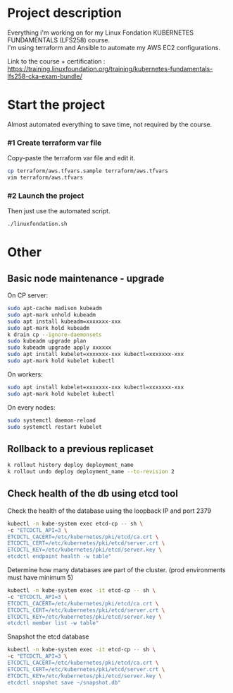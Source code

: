 # Project description

Everything i'm working on for my Linux Fondation KUBERNETES FUNDAMENTALS (LFS258) course.  
I'm using terraform and Ansible to automate my AWS EC2 configurations.

Link to the course + certification :  
https://training.linuxfoundation.org/training/kubernetes-fundamentals-lfs258-cka-exam-bundle/

# Start the project

Almost automated everything to save time, not required by the course.

### #1 Create terraform var file

Copy-paste the terraform var file and edit it.

```bash
cp terraform/aws.tfvars.sample terraform/aws.tfvars
vim terraform/aws.tfvars
```

### #2 Launch the project
Then just use the automated script.

```bash
./linuxfondation.sh
```
# Other

## Basic node maintenance - upgrade

On CP server:
```bash
sudo apt-cache madison kubeadm
sudo apt-mark unhold kubeadm
sudo apt install kubeadm=xxxxxxx-xxx
sudo apt-mark hold kubeadm
k drain cp --ignore-daemonsets
sudo kubeadm upgrade plan
sudo kubeadm upgrade apply xxxxxx
sudo apt install kubelet=xxxxxxx-xxx kubectl=xxxxxxx-xxx
sudo apt-mark hold kubelet kubectl
```

On workers:
```bash
sudo apt install kubelet=xxxxxxx-xxx kubectl=xxxxxxx-xxx
sudo apt-mark hold kubelet kubectl
```

On every nodes:
```bash
sudo systemctl daemon-reload
sudo systemctl restart kubelet
```

## Rollback to a previous replicaset

```bash
k rollout history deploy deployment_name
k rollout undo deploy deployment_name --to-revision 2
```

## Check health of the db using etcd tool

Check the health of the database using the loopback IP and port 2379

```bash
kubectl -n kube-system exec etcd-cp -- sh \
-c "ETCDCTL_API=3 \
ETCDCTL_CACERT=/etc/kubernetes/pki/etcd/ca.crt \
ETCDCTL_CERT=/etc/kubernetes/pki/etcd/server.crt \
ETCDCTL_KEY=/etc/kubernetes/pki/etcd/server.key \
etcdctl endpoint health -w table"
```

Determine how many databases are part of the cluster. (prod environments must have minimum 5)

```bash
kubectl -n kube-system exec -it etcd-cp -- sh \
-c "ETCDCTL_API=3 \
ETCDCTL_CACERT=/etc/kubernetes/pki/etcd/ca.crt \
ETCDCTL_CERT=/etc/kubernetes/pki/etcd/server.crt \
ETCDCTL_KEY=/etc/kubernetes/pki/etcd/server.key \
etcdctl member list -w table"
```

Snapshot the etcd database

```bash
kubectl -n kube-system exec -it etcd-cp -- sh \
-c "ETCDCTL_API=3 \
ETCDCTL_CACERT=/etc/kubernetes/pki/etcd/ca.crt \
ETCDCTL_CERT=/etc/kubernetes/pki/etcd/server.crt \
ETCDCTL_KEY=/etc/kubernetes/pki/etcd/server.key \
etcdctl snapshot save ~/snapshot.db"
```
